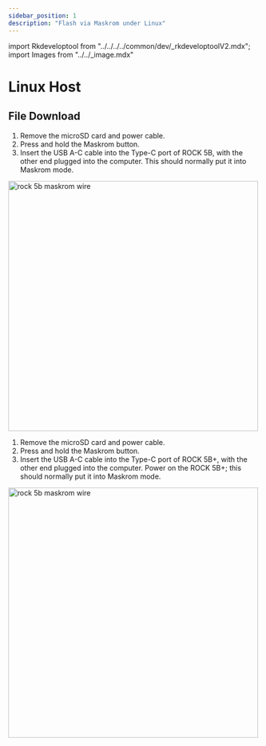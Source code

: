 ```yaml
---
sidebar_position: 1
description: "Flash via Maskrom under Linux"
---
```


import Rkdeveloptool from "../../../../common/dev/\_rkdeveloptoolV2.mdx";
import Images from "../../\_image.mdx"

# Linux Host

## File Download

<Images loader={true} rock5b_system_img={true} rock5bp_system_img={true} spi_img={false} />

<Rkdeveloptool model="rock-5b" release_num="39" desktop="kde" platform="linux" loader="rk3588_spl_loader_v1.08.111.bin">

<Tabs queryString="versions">
    <TabItem value="ROCK 5B">
        <ol>
            <li>Remove the microSD card and power cable.</li>
            <li>Press and hold the Maskrom button.</li>
            <li>Insert the USB A-C cable into the Type-C port of ROCK 5B, with the other end plugged into the computer. This should normally put it into Maskrom mode.</li>
        </ol>
        <img src="/img/rock5b/rock-5b-typec-maskrom-400px.webp" alt="rock 5b maskrom wire" width="500" />
    </TabItem>
    <TabItem value="ROCK 5B+">
        <ol>
            <li>Remove the microSD card and power cable.</li>
            <li>Press and hold the Maskrom button.</li>
            <li>Insert the USB A-C cable into the Type-C port of ROCK 5B+, with the other end plugged into the computer. Power on the ROCK 5B+; this should normally put it into Maskrom mode.</li>
        </ol>
        <img src="/img/rock5b/rock-5bp-typec-maskrom.webp" alt="rock 5b maskrom wire" width="500" />
    </TabItem>
</Tabs>

</Rkdeveloptool>
